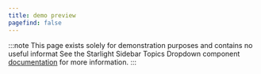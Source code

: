 ```yaml
---
title: demo preview
pagefind: false
---
```


:::note
This page exists solely for demonstration purposes and contains no useful informat
See the Starlight Sidebar Topics Dropdown component [documentation](/docs/getting-started/) for more information.
:::

